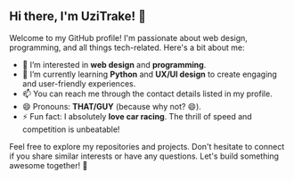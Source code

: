 ## Hi there, I'm UziTrake! 👋

Welcome to my GitHub profile! I'm passionate about web design, programming, and all things tech-related. Here's a bit about me:

- 👀 I’m interested in **web design** and **programming**.
- 🌱 I’m currently learning **Python** and **UX/UI design** to create engaging and user-friendly experiences.
- 📫 You can reach me through the contact details listed in my profile.
- 😄 Pronouns: **THAT/GUY** (because why not? 😄).
- ⚡ Fun fact: I absolutely **love car racing**. The thrill of speed and competition is unbeatable!

Feel free to explore my repositories and projects. Don't hesitate to connect if you share similar interests or have any questions. Let's build something awesome together! 🚀

